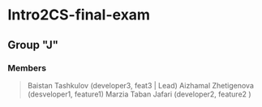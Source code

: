 # Intro2CS-final-exam

## Group "J"

### Members

> Baistan Tashkulov (developer3, feat3 | Lead)
> Aizhamal Zhetigenova (desveloper1, feature1)
> Marzia Taban Jafari (developer2, feature2 )
